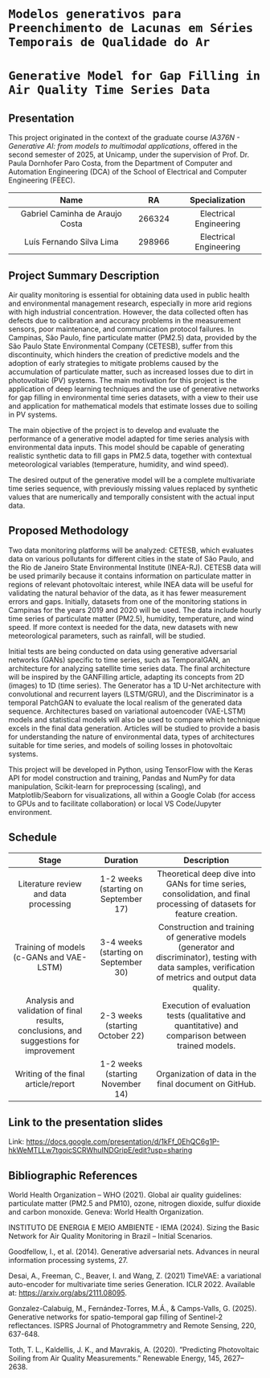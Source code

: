 # `Modelos generativos para Preenchimento de Lacunas em Séries Temporais de Qualidade do Ar`
# `Generative Model for Gap Filling in Air Quality Time Series Data`

## Presentation

This project originated in the context of the graduate course *IA376N - Generative AI: from models to multimodal applications*, 
offered in the second semester of 2025, at Unicamp, under the supervision of Prof. Dr. Paula Dornhofer Paro Costa, from the Department of Computer and Automation Engineering (DCA) of the School of Electrical and Computer Engineering (FEEC).

|Name  | RA | Specialization|
|:---:|:---:|:---:|
| Gabriel Caminha de Araujo Costa   | 266324  | Electrical Engineering|
| Luís Fernando Silva Lima  | 298966  | Electrical Engineering|

## Project Summary Description
Air quality monitoring is essential for obtaining data used in public health and environmental management research, especially in more arid regions with high industrial concentration. However, the data collected often has defects due to calibration and accuracy problems in the measurement sensors, poor maintenance, and communication protocol failures. In Campinas, São Paulo, fine particulate matter (PM2.5) data, provided by the São Paulo State Environmental Company (CETESB), suffer from this discontinuity, which hinders the creation of predictive models and the adoption of early strategies to mitigate problems caused by the accumulation of particulate matter, such as increased losses due to dirt in photovoltaic (PV) systems. The main motivation for this project is the application of deep learning techniques and the use of generative networks for gap filling in environmental time series datasets, with a view to their use and application for mathematical models that estimate losses due to soiling in PV systems.

The main objective of the project is to develop and evaluate the performance of a generative model adapted for time series analysis with environmental data inputs. This model should be capable of generating realistic synthetic data to fill gaps in PM2.5 data, together with contextual meteorological variables (temperature, humidity, and wind speed).

The desired output of the generative model will be a complete multivariate time series sequence, with previously missing values replaced by synthetic values that are numerically and temporally consistent with the actual input data.

## Proposed Methodology
Two data monitoring platforms will be analyzed: CETESB, which evaluates data on various pollutants for different cities in the state of São Paulo, and the Rio de Janeiro State Environmental Institute (INEA-RJ). CETESB data will be used primarily because it contains information on particulate matter in regions of relevant photovoltaic interest, while INEA data will be useful for validating the natural behavior of the data, as it has fewer measurement errors and gaps. Initially, datasets from one of the monitoring stations in Campinas for the years 2019 and 2020 will be used. The data include hourly time series of particulate matter (PM2.5), humidity, temperature, and wind speed. If more context is needed for the data, new datasets with new meteorological parameters, such as rainfall, will be studied.

Initial tests are being conducted on data using generative adversarial networks (GANs) specific to time series, such as TemporalGAN, an architecture for analyzing satellite time series data. The final architecture will be inspired by the GANFilling article, adapting its concepts from 2D (images) to 1D (time series). The Generator has a 1D U-Net architecture with convolutional and recurrent layers (LSTM/GRU), and the Discriminator is a temporal PatchGAN to evaluate the local realism of the generated data sequence. Architectures based on variational autoencoder (VAE-LSTM) models and statistical models will also be used to compare which technique excels in the final data generation. Articles will be studied to provide a basis for understanding the nature of environmental data, types of architectures suitable for time series, and models of soiling losses in photovoltaic systems.

This project will be developed in Python, using TensorFlow with the Keras API for model construction and training, Pandas and NumPy for data manipulation, Scikit-learn for preprocessing (scaling), and Matplotlib/Seaborn for visualizations, all within a Google Colab (for access to GPUs and to facilitate collaboration) or local VS Code/Jupyter environment.

## Schedule
| Stage | Duration	| Description
|:---:|:---:|:---:|
| Literature review and data processing | 1-2 weeks (starting on September 17) | Theoretical deep dive into GANs for time series, consolidation, and final processing of datasets for feature creation.|
| Training of models (c-GANs and VAE-LSTM) | 3-4 weeks (starting on September 30) | Construction and training of generative models (generator and discriminator), testing with data samples, verification of metrics and output data quality. |
| Analysis and validation of final results, conclusions, and suggestions for improvement | 2-3 weeks (starting October 22) | Execution of evaluation tests (qualitative and quantitative) and comparison between trained models. |
| Writing of the final article/report | 1-2 weeks (starting November 14) | Organization of data in the final document on GitHub. |

## Link to the presentation slides
Link: https://docs.google.com/presentation/d/1kFf_0EhQC6g1P-hkWeMTLLw7tgoicSCRWhuINDGripE/edit?usp=sharing

## Bibliographic References
World Health Organization – WHO (2021). Global air quality guidelines: particulate matter (PM2.5 and PM10), ozone, nitrogen dioxide, sulfur dioxide and carbon monoxide. Geneva: World Health Organization.

INSTITUTO DE ENERGIA E MEIO AMBIENTE - IEMA (2024). Sizing the Basic Network for Air Quality Monitoring in Brazil – Initial Scenarios.

Goodfellow, I., et al. (2014). Generative adversarial nets. Advances in neural information processing systems, 27.

Desai, A., Freeman, C., Beaver, I. and Wang, Z. (2021) TimeVAE: a variational auto-encoder for multivariate time series Generation. ICLR 2022. Available at: https://arxiv.org/abs/2111.08095.

Gonzalez-Calabuig, M., Fernández-Torres, M.Á., & Camps-Valls, G. (2025). Generative networks for spatio-temporal gap filling of Sentinel-2 reflectances. ISPRS Journal of Photogrammetry and Remote Sensing, 220, 637-648.

Toth, T. L., Kaldellis, J. K., and Mavrakis, A. (2020). ”Predicting Photovoltaic Soiling from Air Quality Measurements.” Renewable Energy, 145, 2627–2638.

